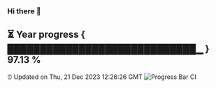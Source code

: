 ### Hi there 👋
⏳ Year progress { █████████████████████████████▁ } 97.13 %
---
⏰ Updated on Thu, 21 Dec 2023 12:26:26 GMT
![Progress Bar CI](https://github.com/liununu/liununu/workflows/Progress%20Bar%20CI/badge.svg)
